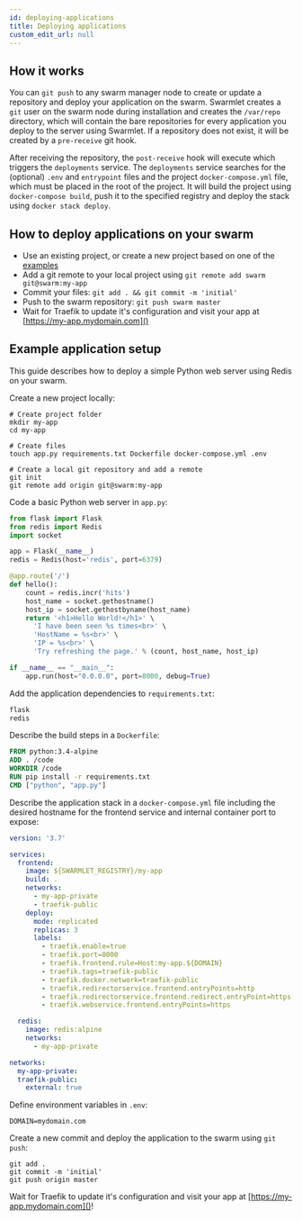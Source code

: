 ```yaml
---
id: deploying-applications
title: Deploying applications
custom_edit_url: null
---
```


## How it works
You can `git push` to any swarm manager node to create or update a repository and deploy your application on the swarm. Swarmlet creates a `git` user on the swarm node during installation and creates the `/var/repo` directory, which will contain the bare repositories for every application you deploy to the server using Swarmlet. If a repository does not exist, it will be created by a `pre-receive` git hook.  

After receiving the repository, the `post-receive` hook will execute which triggers the `deployments` service. The `deployments` service searches for the (optional) `.env` and `entrypoint` files and the project `docker-compose.yml` file, which must be placed in the root of the project. It will build the project using `docker-compose build`, push it to the specified registry and deploy the stack using `docker stack deploy`.  

## How to deploy applications on your swarm
- Use an existing project, or create a new project based on one of the [examples](/docs/getting-started/deploying-applications#example-application-setup)
- Add a git remote to your local project using `git remote add swarm git@swarm:my-app`
- Commit your files: `git add . && git commit -m 'initial'`
- Push to the swarm repository: `git push swarm master`
- Wait for Traefik to update it's configuration and visit your app at [https://my-app.mydomain.com]()

## Example application setup
This guide describes how to deploy a simple Python web server using Redis on your swarm.  

Create a new project locally:
```shell
# Create project folder
mkdir my-app
cd my-app

# Create files
touch app.py requirements.txt Dockerfile docker-compose.yml .env

# Create a local git repository and add a remote
git init
git remote add origin git@swarm:my-app
```
Code a basic Python web server in `app.py`:
```python
from flask import Flask
from redis import Redis
import socket

app = Flask(__name__)
redis = Redis(host='redis', port=6379)

@app.route('/')
def hello():
    count = redis.incr('hits')
    host_name = socket.gethostname()
    host_ip = socket.gethostbyname(host_name)
    return '<h1>Hello World!</h1>' \
      'I have been seen %s times<br>' \
      'HostName = %s<br>' \
      'IP = %s<br>' \
      'Try refreshing the page.' % (count, host_name, host_ip)

if __name__ == "__main__":
    app.run(host="0.0.0.0", port=8000, debug=True)
```
Add the application dependencies to `requirements.txt`:
```txt
flask
redis
```
Describe the build steps in a `Dockerfile`:
```Dockerfile
FROM python:3.4-alpine
ADD . /code
WORKDIR /code
RUN pip install -r requirements.txt
CMD ["python", "app.py"]
```
Describe the application stack in a `docker-compose.yml` file including the desired hostname for the frontend service and internal container port to expose:
```yml
version: '3.7'

services:
  frontend:
    image: ${SWARMLET_REGISTRY}/my-app
    build: .
    networks:
      - my-app-private
      - traefik-public
    deploy:
      mode: replicated
      replicas: 3
      labels:
        - traefik.enable=true
        - traefik.port=8000
        - traefik.frontend.rule=Host:my-app.${DOMAIN}
        - traefik.tags=traefik-public
        - traefik.docker.network=traefik-public
        - traefik.redirectorservice.frontend.entryPoints=http
        - traefik.redirectorservice.frontend.redirect.entryPoint=https
        - traefik.webservice.frontend.entryPoints=https

  redis:
    image: redis:alpine
    networks:
      - my-app-private

networks:
  my-app-private:
  traefik-public:
    external: true
```
Define environment variables in `.env`:
```shell
DOMAIN=mydomain.com
```
Create a new commit and deploy the application to the swarm using `git push`:
```shell
git add .
git commit -m 'initial'
git push origin master
```
Wait for Traefik to update it's configuration and visit your app at [https://my-app.mydomain.com]()!

